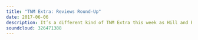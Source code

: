 ```yaml
---
title: "TNM Extra: Reviews Round-Up"
date: 2017-06-06
description: It’s a different kind of TNM Extra this week as Hill and Beez catch up on this week’s reviews as they look at the new tracks from Foo Fighters and Prophets Of Rage and albums from All Time Low, Sikth, Eighteen Visions and Mutoid Man. And with that, we’ll see you this weekend at Download!
soundcloud: 326471388
---
```

